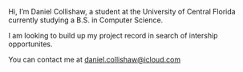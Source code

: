 Hi, I’m Daniel Collishaw, a student at the University of Central Florida currently studying a B.S. in Computer Science.

I am looking to build up my project record in search of intership opportunites. 

You can contact me at <daniel.collishaw@icloud.com>
